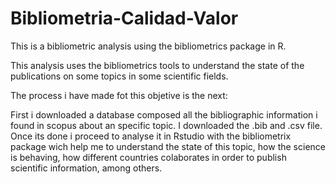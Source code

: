 # Bibliometria-Calidad-Valor
This is a bibliometric analysis using the bibliometrics package in R. 

This analysis uses the bibliometrics tools to understand the state of the publications on some topics in some scientific fields. 

The process i have made fot this objetive is the next:

First i downloaded a database composed all the bibliographic information i found in scopus about an specific topic. 
I downloaded the .bib and .csv file. Once its done i proceed to analyse it in Rstudio with the bibliometrix package wich help me to understand the state of this topic, how the science is behaving, how different countries colaborates in order to publish scientific information, among others. 
